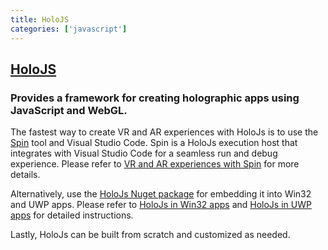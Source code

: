 ```yaml
---
title: HoloJS
categories: ['javascript']
---
```

## [HoloJS](https://github.com/microsoft/HoloJS)

### Provides a framework for creating holographic apps using JavaScript and WebGL.

The fastest way to create VR and AR experiences with HoloJs is to use the [Spin](https://github.com/microsoft/HoloJS/releases) tool and Visual Studio Code. Spin is a HoloJs execution host that integrates with Visual Studio Code for a seamless run and debug experience. Please refer to [VR and AR experiences with Spin](https://microsoft.github.io/HoloJS/spin-make.html) for more details.

Alternatively, use the [HoloJs Nuget package](https://www.nuget.org/packages/holojs) for embedding it into Win32 and UWP apps. Please refer to [HoloJs in Win32 apps](https://microsoft.github.io/HoloJS/win32-apps.html) and [HoloJs in UWP apps](https://microsoft.github.io/HoloJS/uwp-apps.html) for detailed instructions.

Lastly, HoloJs can be built from scratch and customized as needed.
